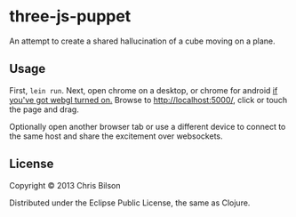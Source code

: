 # three-js-puppet

An attempt to create a shared hallucination of a cube moving on a plane.

## Usage

First, `lein run`. Next, open chrome on a desktop, or chrome for
android
[if you've got webgl turned on.](http://blog.laptopmag.com/how-to-enable-webgl-support-on-chrome-for-android)
Browse to [http://localhost:5000/](http://localhost:5000/), click or
touch the page and drag.

Optionally open another browser tab or use a different device to
connect to the same host and share the excitement over websockets.

## License

Copyright © 2013 Chris Bilson

Distributed under the Eclipse Public License, the same as Clojure.
